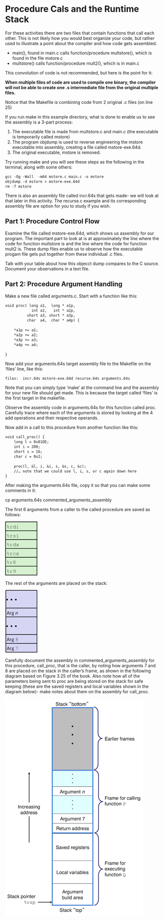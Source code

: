 # Procedure Cals and the Runtime Stack

For these activities there are two files that contain functions that call each other. This is not likely how you would best organize your code, but rather used to illustrate a point about the compiler and how code gets assembled.

- main(), found in main.c calls function/procedure multstore(), which is found in the file mstore.c
- multstore() calls function/procedure  mult2(), which is in main.c

This convolution of code is not recommended, but here is the point for it:

**When multiple files of code are used to compile one binary, the compiler will not be able to create one .s intermediate file from the original multiple files.**

Notice that the Makefile is combining code from 2 original .c files (on line 25)

If you run make in this example directory, what is done to enable us to see the assembly is a 3-part process:

1. The executable file is made from multstore.c and main.c (the executable is temporarily called mstore)
2. The program objdump is used to reverse engineering the mstore executable into assembly, creating a file called mstore-exe.64d. 
3. The original executable, mstore is removed.

Try running make and you will see these steps as the following in the terminal, along with some others:

    gcc -Og -Wall  -m64 mstore.c main.c -o mstore  
    objdump -d mstore > mstore-exe.64d 
    rm -f mstore
    
There is also an assembly file called incr.64s that gets made- we will look at that later in this activity. The recurse.c example and its corresponding assembly file are option for you to study if you wish.

## Part 1: Procedure Control Flow

Examine the file called mstore-exe.64d, which shows us assembly for our program. The important part to look at is at approximately the line where the code for function multstore is and the line where the code for function mult2 is. These dump files enable us to observe how the executable progam file gets put together from these individual .c files.

Talk with your table about how this objecct dump compares to the C source. Document your observations in a text file.

## Part 2: Procedure Argument Handling

Make a new file called arguments.c.  Start with a function like this:

```
void proc( long a1,  long * a1p,
            int a2,   int * a2p,
          short a3, short * a3p,
          char  a4,  char * a4p) {
          
    *a1p += a1;
    *a2p += a2;
    *a3p += a3;
    *a4p += a4;

}
```

Now add your arguments.64s target assembly file to the Makefile on the ‘files’ line, like this:

    files:	incr.64s mstore-exe.64d recurse.64s arguments.64s

Note that you can simply type ‘make’ at the command line and the assembly for your new file should get made. This is because the target called ‘files’ is the first target in the makefile.

Observe the assembly code in arguments.64s for this function called proc. Carefully trace where each of the arguments is stored by looking at the 4 add operations and their respective operands.

Now add in a call to this procedure from another function like this:

```
void call_proc() {
    long l = 0x01DE;
    int i = 200;
    short s = 16;
    char c = 0x2;
    
    proc(l, &l, i, &i, s, &s, c, &c);
    //… note that we could use l, i, s, or c again down here
}
```

After making the arguments.64s file, copy it so that you can make some comments in it:

cp arguments.64s commented_arguments_assembly 

The first 6 arguments from a caller to the called procedure are saved as follows:

![](.//img/07_first6args.png)

The rest of the arguments are placed on the stack:

![](.//img/07_args7_onward.png)

Carefully document the assembly in commented_arguments_assembly for this procedure, call_proc, that is the caller, by noting how arguments 7 and 8 are placed on the stack in the caller’s frame, as shown in the following diagram based on Figure 3.25 of the book. Also note how all of the parameters being sent to proc are being stored on the stack for safe keeping (these are the saved registers and local variables shown in the diagram below)- make notes about them on the assembly for call_proc.

![](.//img/07frame-general.png)
